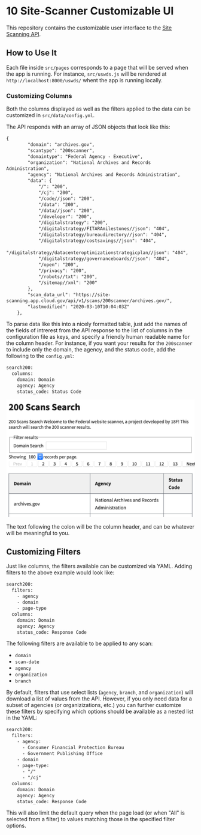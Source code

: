 # 10 Site-Scanner Customizable UI

This repository contains the customizable user interface to the [Site Scanning API](https://site-scanning.app.cloud.gov/).

## How to Use It

Each file inside `src/pages` corresponds to a page that will be served when the app is running. For instance, `src/uswds.js` will be rendered at `http://localhost:8000/uswds/` whent the app is running locally.

### Customizing Columns

Both the columns displayed as well as the filters applied to the data can be customized in `src/data/config.yml`.

The API responds with an array of JSON objects that look like this:

```
{
        "domain": "archives.gov",
        "scantype": "200scanner",
        "domaintype": "Federal Agency - Executive",
        "organization": "National Archives and Records Administration",
        "agency": "National Archives and Records Administration",
        "data": {
            "/": "200",
            "/cj": "200",
            "/code//json": "200",
            "/data": "200",
            "/data//json": "200",
            "/developer": "200",
            "/digitalstrategy": "200",
            "/digitalstrategy/FITARAmilestones//json": "404",
            "/digitalstrategy/bureaudirectory//json": "404",
            "/digitalstrategy/costsavings//json": "404",
            "/digitalstrategy/datacenteroptimizationstrategicplan//json": "404",
            "/digitalstrategy/governanceboards//json": "404",
            "/open": "200",
            "/privacy": "200",
            "/robots//txt": "200",
            "/sitemap//xml": "200"
        },
        "scan_data_url": "https://site-scanning.app.cloud.gov/api/v1/scans/200scanner/archives.gov/",
        "lastmodified": "2020-03-10T10:04:03Z"
    },
```

To parse data like this into a nicely formatted table, just add the names of the fields of intrerest from the API response to the list of columns in the configuration file as keys, and specify a friendly human readable name for the column header. For instance, if you want your results for the `200scanner` to include only the domain, the agency, and the status code, add the following to the `config.yml`:

```
search200:
  columns:
    domain: Domain
    agency: Agency
    status_code: Status Code
```

!["Table showing cutom columns"](/docs/img/custom-columns.png)

The text following the colon will be the column header, and can be whatever will be meaningful to you.

## Customizing Filters

Just like columns, the filters available can be customized via YAML. Adding filters to the above example would look like:

```
search200:
  filters:
    - agency
    - domain
    - page-type
  columns:
    domain: Domain
    agency: Agency
    status_code: Response Code
```

The following filters are available to be applied to any scan:

- `domain`
- `scan-date`
- `agency`
- `organization`
- `branch`

By default, filters that use select lists (`agency`, `branch`, and `organization`) will download a list of values from the API. However, if you only need data for a subset of agencies (or organizizations, etc.) you can further customize these filters by specifying which options should be available as a nested list in the YAML:

```
search200:
  filters:
    - agency:
      - Consumer Financial Protection Bureau
      - Government Publishing Office
    - domain
    - page-type:
      - "/"
      - "/cj"
  columns:
    domain: Domain
    agency: Agency
    status_code: Response Code
```

This will also limit the default query when the page load (or when "All" is selected from a filter) to values matching those in the specified filter options.
